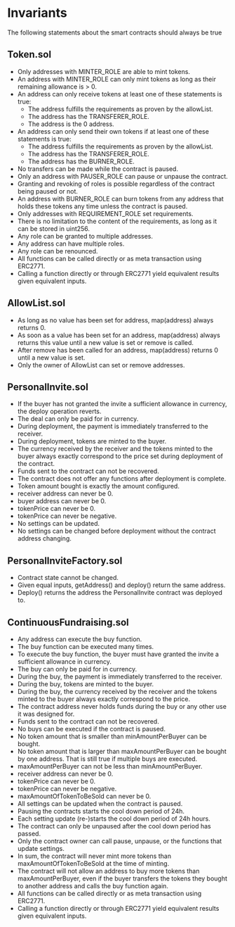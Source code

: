 # Invariants
The following statements about the smart contracts should always be true

## Token.sol
- Only addresses with MINTER_ROLE are able to mint tokens.
- An address with MINTER_ROLE can only mint tokens as long as their remaining allowance is > 0.
- An address can only receive tokens at least one of these statements is true:
    - The address fulfills the requirements as proven by the allowList.
    - The address has the TRANSFERER_ROLE.
    - The address is the 0 address.
- An address can only send their own tokens if at least one of these statements is true:
    - The address fulfills the requirements as proven by the allowList.
    - The address has the TRANSFERER_ROLE.
    - The address has the BURNER_ROLE.
- No transfers can be made while the contract is paused.
- Only an address with PAUSER_ROLE can pause or unpause the contract.
- Granting and revoking of roles is possible regardless of the contract being paused or not.
- An address with BURNER_ROLE can burn tokens from any address that holds these tokens any time unless the contract is paused.
- Only addresses with REQUIREMENT_ROLE set requirements.
- There is no limitation to the content of the requirements, as long as it can be stored in uint256.
- Any role can be granted to multiple addresses.
- Any address can have multiple roles.
- Any role can be renounced.
- All functions can be called directly or as meta transaction using ERC2771.
- Calling a function directly or through ERC2771 yield equivalent results given equivalent inputs.


## AllowList.sol
- As long as no value has been set for address, map(address) always returns 0.
- As soon as a value has been set for an address, map(address) always returns this value until a new value is set or remove is called.
- After remove has been called for an address, map(address) returns 0 until a new value is set.
- Only the owner of AllowList can set or remove addresses.

## PersonalInvite.sol
- If the buyer has not granted the invite a sufficient allowance in currency, the deploy operation reverts.
- The deal can only be paid for in currency.
- During deployment, the payment is immediately transferred to the receiver. 
- During deployment, tokens are minted to the buyer.
- The currency received by the receiver and the tokens minted to the buyer always exactly correspond to the price set during deployment of the contract.
- Funds sent to the contract can not be recovered.
- The contract does not offer any functions after deployment is complete.
- Token amount bought is exactly the amount configured.
- receiver address can never be 0.
- buyer address can never be 0.
- tokenPrice can never be 0.
- tokenPrice can never be negative.
- No settings can be updated. 
- No settings can be changed before deployment without the contract address changing.

## PersonalInviteFactory.sol
- Contract state cannot be changed.
- Given equal inputs, getAddress() and deploy() return the same address.
- Deploy() returns the address the PersonalInvite contract was deployed to.

## ContinuousFundraising.sol
- Any address can execute the buy function.
- The buy function can be executed many times.
- To execute the buy function, the buyer must have granted the invite a sufficient allowance in currency.
- The buy can only be paid for in currency.
- During the buy, the payment is immediately transferred to the receiver. 
- During the buy, tokens are minted to the buyer.
- During the buy, the currency received by the receiver and the tokens minted to the buyer always exactly correspond to the price.
- The contract address never holds funds during the buy or any other use it was designed for.
- Funds sent to the contract can not be recovered.
- No buys can be executed if the contract is paused.
- No token amount that is smaller than minAmountPerBuyer can be bought.
- No token amount that is larger than maxAmountPerBuyer can be bought by one address. That is still true if multiple buys are executed.
- maxAmountPerBuyer can not be less than minAmountPerBuyer.
- receiver address can never be 0.
- tokenPrice can never be 0.
- tokenPrice can never be negative.
- maxAmountOfTokenToBeSold can never be 0.
- All settings can be updated when the contract is paused.
- Pausing the contracts starts the cool down period of 24h.
- Each setting update (re-)starts the cool down period of 24h hours.
- The contract can only be unpaused after the cool down period has passed.
- Only the contract owner can call pause, unpause, or the functions that update settings.
- In sum, the contract will never mint more tokens than maxAmountOfTokenToBeSold at the time of minting.
- The contract will not allow an address to buy more tokens than maxAmountPerBuyer, even if the buyer transfers the tokens they bought to another address and calls the buy function again.
- All functions can be called directly or as meta transaction using ERC2771.
- Calling a function directly or through ERC2771 yield equivalent results given equivalent inputs.



